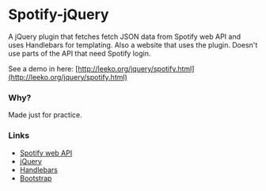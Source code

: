 # Spotify-jQuery
A jQuery plugin that fetches fetch JSON data from Spotify web API and uses Handlebars for templating. 
Also a website that uses the plugin. 
Doesn't use parts of the API that need Spotify login.

See a demo in here: [http://leeko.org/jquery/spotify.html](http://leeko.org/jquery/spotify.html)

### Why? ###
Made just for practice.

### Links ###
* [Spotify web API](https://developer.spotify.com/web-api/)
* [jQuery](https://jquery.com/)
* [Handlebars](http://handlebarsjs.com/)
* [Bootstrap](http://getbootstrap.com/)


